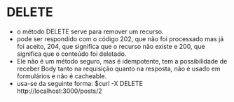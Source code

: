 # DELETE
- o método DELETE serve para remover um recurso.
- pode ser respondido com o código 202, que não foi processado mas já foi aceito, 204, que significa que o recurso não existe e 200, que significa que o conteúdo foi deletado.
- Ele não é um método seguro, mas é idempotente, tem a possibilidade de receber Body tanto na requisição quanto na resposta, não é usado em formulários e não é cacheable.
- usa-se da seguinte forma: $curl -X DELETE http://localhost:3000/posts/2